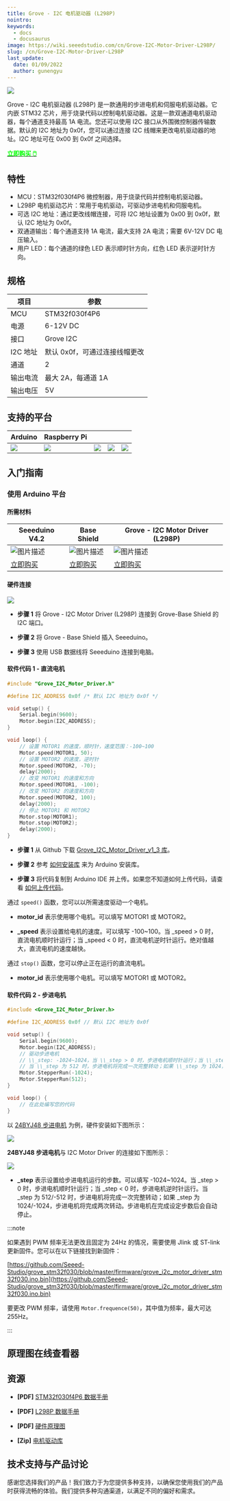```yaml
---
title: Grove - I2C 电机驱动器 (L298P)
nointro:
keywords:
  - docs
  - docusaurus
image: https://wiki.seeedstudio.com/cn/Grove-I2C-Motor-Driver-L298P/
slug: /cn/Grove-I2C-Motor-Driver-L298P
last_update:
  date: 01/09/2022
  author: gunengyu
---
```


![](https://files.seeedstudio.com/products/105020093/img/105020093_wiki.png)

Grove - I2C 电机驱动器 (L298P) 是一款通用的步进电机和伺服电机驱动器。它内嵌 STM32 芯片，用于烧录代码以控制电机驱动器。这是一款双通道电机驱动器，每个通道支持最高 1A 电流。您还可以使用 I2C 接口从外围微控制器传输数据。默认的 I2C 地址为 0x0f，您可以通过连接 I2C 线帽来更改电机驱动器的地址。I2C 地址可在 0x00 到 0x0f 之间选择。

<div class="get_one_now_container" style={{textAlign: 'center'}}>
  <a class="get_one_now_item" href="https://www.seeedstudio.com/Grove-I2C-Motor-Driver-L298P-p-4534.html">
    <strong><span><font color={'FFFFFF'} size={"4"}> 立即购买 🖱️</font></span></strong>
  </a>
</div>

## 特性

- MCU：STM32f030f4P6 微控制器，用于烧录代码并控制电机驱动器。
- L298P 电机驱动芯片：常用于电机驱动，可驱动步进电机和伺服电机。
- 可选 I2C 地址：通过更改线帽连接，可将 I2C 地址设置为 0x00 到 0x0f，默认 I2C 地址为 0x0f。
- 双通道输出：每个通道支持 1A 电流，最大支持 2A 电流；需要 6V-12V DC 电压输入。
- 用户 LED：每个通道的绿色 LED 表示顺时针方向，红色 LED 表示逆时针方向。

## 规格

|项目|参数|
|---|---|
|MCU|STM32f030f4P6|
|电源|6-12V DC|
|接口|Grove I2C|
|I2C 地址|默认 0x0f，可通过连接线帽更改|
|通道|2|
|输出电流|最大 2A，每通道 1A|
|输出电压|5V|

## 支持的平台

| Arduino                                                                                             | Raspberry Pi                                                                                             |                                                                                                 |                                                                                                          |                                                                                                    |
|-----------------------------------------------------------------------------------------------------|----------------------------------------------------------------------------------------------------------|-------------------------------------------------------------------------------------------------|---------------------------------------------------------------------------------------------------|----------------------------------------------------------------------------------------------------|
| ![](https://files.seeedstudio.com/wiki/wiki_english/docs/images/arduino_logo.jpg) | ![](https://files.seeedstudio.com/wiki/wiki_english/docs/images/raspberry_pi_logo_n.jpg) | ![](https://files.seeedstudio.com/wiki/wiki_english/docs/images/bbg_logo_n.jpg) | ![](https://files.seeedstudio.com/wiki/wiki_english/docs/images/wio_logo_n.jpg) | ![](https://files.seeedstudio.com/wiki/wiki_english/docs/images/linkit_logo_n.jpg) |

## 入门指南

### 使用 Arduino 平台

#### 所需材料

| Seeeduino V4.2 | Base Shield | Grove - I2C Motor Driver (L298P) |
|----------------|-------------|--------------------------------------|
|![图片描述](https://files.seeedstudio.com/wiki/Grove_Light_Sensor/images/gs_1.jpg)|![图片描述](https://files.seeedstudio.com/wiki/Grove_Light_Sensor/images/gs_4.jpg)|![图片描述](https://files.seeedstudio.com/products/105020093/img/105020093_thumbnail.jpg)|
|[立即购买](https://www.seeedstudio.com/Seeeduino-V4.2-p-2517.html)|[立即购买](https://www.seeedstudio.com/Base-Shield-V2-p-1378.html)|[立即购买](https://www.seeedstudio.com/Grove-I2C-Motor-Driver-L298P-p-4534.html)|

#### 硬件连接

<div style={{textAlign:'center'}}>
  <img src="https://files.seeedstudio.com/wiki/Grove-I2C_Motor_Driver_V1.3/img/I2CMotorDriver-4.jpg" style={{width:'auto', height:400}}/>
</div>

- **步骤 1** 将 Grove - I2C Motor Driver (L298P) 连接到 Grove-Base Shield 的 I2C 端口。

- **步骤 2** 将 Grove - Base Shield 插入 Seeeduino。

- **步骤 3** 使用 USB 数据线将 Seeeduino 连接到电脑。

#### 软件代码 1 - 直流电机

```cpp
#include "Grove_I2C_Motor_Driver.h"

#define I2C_ADDRESS 0x0f /* 默认 I2C 地址为 0x0f */

void setup() {
    Serial.begin(9600);
    Motor.begin(I2C_ADDRESS);
}

void loop() {
    // 设置 MOTOR1 的速度，顺时针，速度范围：-100~100
    Motor.speed(MOTOR1, 50);
    // 设置 MOTOR2 的速度，逆时针
    Motor.speed(MOTOR2, -70);
    delay(2000);
    // 改变 MOTOR1 的速度和方向
    Motor.speed(MOTOR1, -100);
    // 改变 MOTOR2 的速度和方向
    Motor.speed(MOTOR2, 100);
    delay(2000);
    // 停止 MOTOR1 和 MOTOR2
    Motor.stop(MOTOR1);
    Motor.stop(MOTOR2);
    delay(2000);
}
```

- **步骤 1** 从 Github 下载 [Grove_I2C_Motor_Driver_v1_3 库](https://github.com/Seeed-Studio/Grove_I2C_Motor_Driver_v1_3/archive/master.zip)。

- **步骤 2** 参考 [如何安装库](https://wiki.seeedstudio.com/cn/How_to_install_Arduino_Library) 来为 Arduino 安装库。

- **步骤 3** 将代码复制到 Arduino IDE 并上传。如果您不知道如何上传代码，请查看 [如何上传代码](https://wiki.seeedstudio.com/cn/Upload_Code/)。

通过 `speed()` 函数，您可以以所需速度驱动一个电机。

- **motor_id** 表示使用哪个电机。可以填写 MOTOR1 或 MOTOR2。

- **\_speed** 表示设置给电机的速度。可以填写 -100~100。当 \_speed > 0 时，直流电机顺时针运行；当 \_speed < 0 时，直流电机逆时针运行。绝对值越大，直流电机的速度越快。

通过 `stop()` 函数，您可以停止正在运行的直流电机。

- **motor_id** 表示使用哪个电机。可以填写 MOTOR1 或 MOTOR2。

#### 软件代码 2 - 步进电机

```cpp
#include <Grove_I2C_Motor_Driver.h>

#define I2C_ADDRESS 0x0f // 默认 I2C 地址为 0x0f

void setup() {
    Serial.begin(9600);
    Motor.begin(I2C_ADDRESS);
    // 驱动步进电机
    // \\_step: -1024~1024，当 \\_step > 0 时，步进电机顺时针运行；当 \\_step < 0 时，步进电机逆时针运行；
    // 当 \\_step 为 512 时，步进电机将完成一次完整转动；如果 \\_step 为 1024，步进电机将完成两次转动。
    Motor.StepperRun(-1024);
    Motor.StepperRun(512);
}

void loop() {
    // 在此处编写您的代码
}
```

以 [24BYJ48 步进电机](https://www.seeedstudio.com/Small-Size-and-High-Torque-Stepper-Motor-24BYJ48-p-1922.html) 为例，硬件安装如下图所示：

<div style={{textAlign:'center'}}>
  <img src="https://files.seeedstudio.com/wiki/Grove-I2C_Motor_Driver_V1.3/img/I2C_Motor_Driver_control_a_Stepper_Motor.jpg" style={{width:600, height:'auto'}}/>
</div>

**24BYJ48 步进电机**与 I2C Motor Driver 的连接如下图所示：

<div style={{textAlign:'center'}}>
  <img src="https://files.seeedstudio.com/wiki/Grove-I2C_Motor_Driver_V1.3/img/I2C_Motor_Driver_Connector.jpg" style={{width:'auto', height:'auto'}}/>
</div>

- **\_step** 表示设置给步进电机运行的步数。可以填写 -1024~1024。当 \_step > 0 时，步进电机顺时针运行；当 \_step < 0 时，步进电机逆时针运行。当 \_step 为 512/-512 时，步进电机将完成一次完整转动；如果 \_step 为 1024/-1024，步进电机将完成两次转动。步进电机在完成设定步数后会自动停止。

:::note

如果遇到 PWM 频率无法更改且固定为 24Hz 的情况，需要使用 Jlink 或 ST-link 更新固件。您可以在以下链接找到新固件：

[https://github.com/Seeed-Studio/grove_stm32f030/blob/master/firmware/grove_i2c_motor_driver_stm32f030.ino.bin](https://github.com/Seeed-Studio/grove_stm32f030/blob/master/firmware/grove_i2c_motor_driver_stm32f030.ino.bin)

要更改 PWM 频率，请使用 `Motor.frequence(50)`，其中值为频率，最大可达 255Hz。

:::

## 原理图在线查看器

<div className="altium-ecad-viewer" data-project-src="https://files.seeedstudio.com/products/105020093/doc/Grove-I2C-Motor-Driver-L298P.zip" style={{borderRadius: '0px 0px 4px 4px', height: 500, borderStyle: 'solid', borderWidth: 1, borderColor: 'rgb(241, 241, 241)', overflow: 'hidden', maxWidth: 1280, maxHeight: 700, boxSizing: 'border-box'}}>
</div>

## 资源

- **[PDF]** [STM32f030f4P6 数据手册](https://files.seeedstudio.com/products/105020093/doc/STM32F030F4;TSSOP-20_%E8%A7%84%E6%A0%BC%E4%B9%A6.pdf)

- **[PDF]** [L298P 数据手册](https://files.seeedstudio.com/products/105020093/doc/L298P;PowerSO-20_%E7%89%A9%E6%96%99%E8%A7%84%E6%A0%BC%E4%B9%A6.pdf)

- **[PDF]** [硬件原理图](https://files.seeedstudio.com/products/105020093/doc/Grove%20-%20I2C%20Motor%20Driver%20(L298P)_v1.0_SCH_191210.pdf)

- **[Zip]** [电机驱动库](https://github.com/Seeed-Studio/Grove_I2C_Motor_Driver_v1_3/archive/master.zip)

## 技术支持与产品讨论

感谢您选择我们的产品！我们致力于为您提供多种支持，以确保您使用我们的产品时获得流畅的体验。我们提供多种沟通渠道，以满足不同的偏好和需求。

<div class="button_tech_support_container">
<a href="https://forum.seeedstudio.com/" class="button_forum"></a> 
<a href="https://www.seeedstudio.com/contacts" class="button_email"></a>
</div>

<div class="button_tech_support_container">
<a href="https://discord.gg/eWkprNDMU7" class="button_discord"></a> 
<a href="https://github.com/Seeed-Studio/wiki-documents/discussions/69" class="button_discussion"></a>
</div>